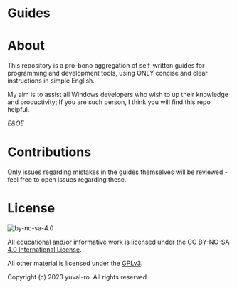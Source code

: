 # Guides

# About

This repository is a pro-bono aggregation of self-written guides for programming and development tools, using ONLY concise and clear instructions in simple English.

My aim is to assist all Windows developers who wish to up their knowledge and productivity; If you are such person, I think you will find this repo helpful.

*E&OE*

# Contributions

Only issues regarding mistakes in the guides themselves will be reviewed - feel free to open issues regarding these.

# License
![by-nc-sa-4.0](https://i.creativecommons.org/l/by-nc-sa/4.0/88x31.png)

All educational and/or informative work is licensed under the [CC BY-NC-SA 4.0 International License](http://creativecommons.org/licenses/by-nc-sa/4.0/).

All other material is licensed under the [GPLv3](./LICENSE).

Copyright (c) 2023 yuval-ro. All rights reserved.